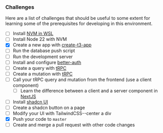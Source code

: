 ### Challenges

Here are a list of challenges that should be useful to some extent for learning some of the prerequisites for developing in this environment.

- [ ] Install [NVM in WSL](https://learn.microsoft.com/en-us/windows/dev-environment/javascript/nodejs-on-wsl)
- [ ] Install Node 22 with NVM
- [x] Create a new app with [create-t3-app](https://create.t3.gg/)
- [ ] Run the database push script
- [ ] Run the development server
- [ ] Install and configure [better-auth](https://www.better-auth.com/)
- [ ] Create a query with [tRPC](https://trpc.io/docs/server/procedures)
- [ ] Create a mutation with [tRPC](https://trpc.io/docs/server/procedures)
- [ ] Call your tRPC query and mutation from the frontend (use a client component)
  - [ ] Learn the difference between a client and a server component in [NextJS](https://nextjs.org/learn/react-foundations/server-and-client-components)
- [ ] Install [shadcn UI](https://ui.shadcn.com/)
- [ ] Create a shadcn button on a page
- [ ] Modify your UI with TailwindCSS--center a div
- [x] Push your code to `master`
- [ ] Create and merge a pull request with other code changes